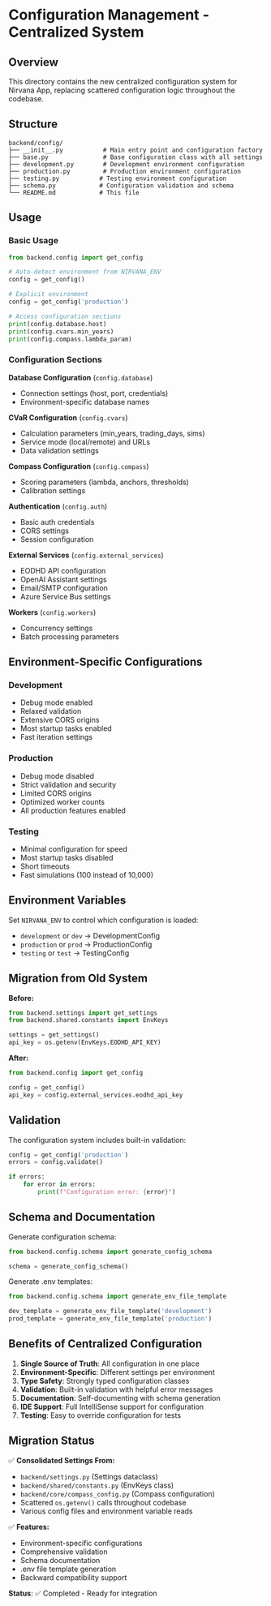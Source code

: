 # Configuration Management - Centralized System

## Overview

This directory contains the new centralized configuration system for Nirvana App, replacing scattered configuration logic throughout the codebase.

## Structure

```
backend/config/
├── __init__.py           # Main entry point and configuration factory
├── base.py               # Base configuration class with all settings
├── development.py        # Development environment configuration
├── production.py         # Production environment configuration  
├── testing.py           # Testing environment configuration
├── schema.py            # Configuration validation and schema
└── README.md            # This file
```

## Usage

### Basic Usage

```python
from backend.config import get_config

# Auto-detect environment from NIRVANA_ENV
config = get_config()

# Explicit environment
config = get_config('production')

# Access configuration sections
print(config.database.host)
print(config.cvars.min_years)
print(config.compass.lambda_param)
```

### Configuration Sections

**Database Configuration** (`config.database`)
- Connection settings (host, port, credentials)
- Environment-specific database names

**CVaR Configuration** (`config.cvars`)
- Calculation parameters (min_years, trading_days, sims)
- Service mode (local/remote) and URLs
- Data validation settings

**Compass Configuration** (`config.compass`)
- Scoring parameters (lambda, anchors, thresholds)
- Calibration settings

**Authentication** (`config.auth`)
- Basic auth credentials
- CORS settings
- Session configuration

**External Services** (`config.external_services`)
- EODHD API configuration
- OpenAI Assistant settings
- Email/SMTP configuration
- Azure Service Bus settings

**Workers** (`config.workers`)
- Concurrency settings
- Batch processing parameters

## Environment-Specific Configurations

### Development
- Debug mode enabled
- Relaxed validation
- Extensive CORS origins
- Most startup tasks enabled
- Fast iteration settings

### Production
- Debug mode disabled
- Strict validation and security
- Limited CORS origins
- Optimized worker counts
- All production features enabled

### Testing
- Minimal configuration for speed
- Most startup tasks disabled
- Short timeouts
- Fast simulations (100 instead of 10,000)

## Environment Variables

Set `NIRVANA_ENV` to control which configuration is loaded:
- `development` or `dev` → DevelopmentConfig
- `production` or `prod` → ProductionConfig
- `testing` or `test` → TestingConfig

## Migration from Old System

**Before:**
```python
from backend.settings import get_settings
from backend.shared.constants import EnvKeys

settings = get_settings()
api_key = os.getenv(EnvKeys.EODHD_API_KEY)
```

**After:**
```python
from backend.config import get_config

config = get_config()
api_key = config.external_services.eodhd_api_key
```

## Validation

The configuration system includes built-in validation:

```python
config = get_config('production')
errors = config.validate()

if errors:
    for error in errors:
        print(f"Configuration error: {error}")
```

## Schema and Documentation

Generate configuration schema:

```python
from backend.config.schema import generate_config_schema

schema = generate_config_schema()
```

Generate .env templates:

```python
from backend.config.schema import generate_env_file_template

dev_template = generate_env_file_template('development')
prod_template = generate_env_file_template('production')
```

## Benefits of Centralized Configuration

1. **Single Source of Truth**: All configuration in one place
2. **Environment-Specific**: Different settings per environment
3. **Type Safety**: Strongly typed configuration classes
4. **Validation**: Built-in validation with helpful error messages
5. **Documentation**: Self-documenting with schema generation
6. **IDE Support**: Full IntelliSense support for configuration
7. **Testing**: Easy to override configuration for tests

## Migration Status

✅ **Consolidated Settings From:**
- `backend/settings.py` (Settings dataclass)
- `backend/shared/constants.py` (EnvKeys class)
- `backend/core/compass_config.py` (Compass configuration)
- Scattered `os.getenv()` calls throughout codebase
- Various config files and environment variable reads

✅ **Features:**
- Environment-specific configurations
- Comprehensive validation
- Schema documentation
- .env file template generation
- Backward compatibility support

**Status**: ✅ Completed - Ready for integration

